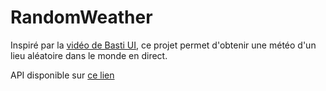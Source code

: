 # RandomWeather

Inspiré par la [vidéo de Basti UI](https://www.youtube.com/watch?v=QA10QHTiC_0&ab_channel=BastiUi), ce projet permet d'obtenir une météo d'un lieu aléatoire dans le monde en direct.

API disponible sur [ce lien](https://www.sandbix.fr/randomweather/)

